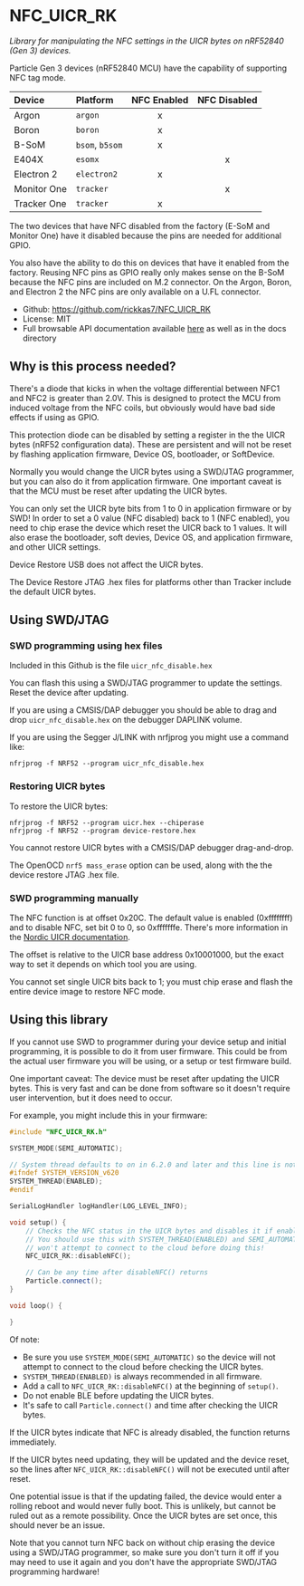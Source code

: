 # NFC_UICR_RK

*Library for manipulating the NFC settings in the UICR bytes on nRF52840 (Gen 3) devices.*

Particle Gen 3 devices (nRF52840 MCU) have the capability of supporting NFC tag mode.

| Device      | Platform        | NFC Enabled | NFC Disabled |
| :---------- | :-------------- | :---------: | :----------: |
| Argon       | `argon`         | x           |              |
| Boron       | `boron`         | x           |              |
| B-SoM       | `bsom`, `b5som` | x           |              |
| E404X       | `esomx`         |             | x            |
| Electron 2  | `electron2`     | x           |              |
| Monitor One | `tracker`       |             | x            |
| Tracker One | `tracker`       | x           |              |

The two devices that have NFC disabled from the factory (E-SoM and Monitor One) have it disabled because the pins are needed for additional GPIO. 

You also have the ability to do this on devices that have it enabled from the factory. Reusing NFC pins as GPIO really only makes sense on the B-SoM because the NFC pins are included on M.2 connector. On the Argon, Boron, and Electron 2 the NFC pins are only available on a U.FL connector. 

- Github: https://github.com/rickkas7/NFC_UICR_RK
- License: MIT
- Full browsable API documentation available [here](https://rickkas7.github.io/NFC_UICR_RK/index.html) as well as in the docs directory 

## Why is this process needed?

There's a diode that kicks in when the voltage differential between NFC1 and NFC2 is greater than 2.0V. This is designed to protect the MCU from induced voltage from the NFC coils, but obviously would have bad side effects if using as GPIO.

This protection diode can be disabled by setting a register in the the UICR bytes (nRF52 configuration data). These are  persistent and will not be reset by flashing application firmware, Device OS, bootloader, or SoftDevice.

Normally you would change the UICR bytes using a SWD/JTAG programmer, but you can also do it from application firmware. One important caveat is that the MCU must be reset after updating the UICR bytes.

You can only set the UICR byte bits from 1 to 0 in application firmware or by SWD! In order to 
set a 0 value (NFC disabled) back to 1 (NFC enabled), you need to chip erase the device which reset the UICR back to 1 values. It will also erase the bootloader, soft devies, Device OS, and application firmware, and other UICR settings.

Device Restore USB does not affect the UICR bytes.

The Device Restore JTAG .hex files for platforms other than Tracker include the default UICR bytes.

## Using SWD/JTAG

### SWD programming using hex files

Included in this Github is the file `uicr_nfc_disable.hex`

You can flash this using a SWD/JTAG programmer to update the settings. Reset the device after updating.

If you are using a CMSIS/DAP debugger you should be able to drag and drop `uicr_nfc_disable.hex` on the debugger DAPLINK volume.

If you are using the Segger J/LINK with nrfjprog you might use a command like:

```
nfrjprog -f NRF52 --program uicr_nfc_disable.hex
```

### Restoring UICR bytes

To restore the UICR bytes:

```
nfrjprog -f NRF52 --program uicr.hex --chiperase
nfrjprog -f NRF52 --program device-restore.hex
```

You cannot restore UICR bytes with a CMSIS/DAP debugger drag-and-drop. 

The OpenOCD `nrf5 mass_erase` option can be used, along with the the device restore JTAG .hex file.

### SWD programming manually

The NFC function is at offset 0x20C. The default value is enabled (0xffffffff) and to disable NFC, set bit 0 to 0, so 0xfffffffe. There's more information in the [Nordic UICR documentation](https://infocenter.nordicsemi.com/index.jsp?topic=%2Fcom.nordic.infocenter.nrf52832.ps.v1.1%2Fuicr.html). 

The offset is relative to the UICR base address 0x10001000, but the exact way to set it depends on which tool you are using. 

You cannot set single UICR bits back to 1; you must chip erase and flash the entire device image to restore NFC mode.

## Using this library

If you cannot use SWD to programmer during your device setup and initial programming, it is possible to do it from user firmware. This could be from the actual user firmware you will be using, or a setup or test firmware build.

One important caveat: The device must be reset after updating the UICR bytes. This is very fast and can be done from software so it doesn't require user intervention, but it does need to occur.

For example, you might include this in your firmware:

```cpp
#include "NFC_UICR_RK.h"

SYSTEM_MODE(SEMI_AUTOMATIC);

// System thread defaults to on in 6.2.0 and later and this line is not required
#ifndef SYSTEM_VERSION_v620
SYSTEM_THREAD(ENABLED);
#endif

SerialLogHandler logHandler(LOG_LEVEL_INFO);

void setup() {
    // Checks the NFC status in the UICR bytes and disables it if enabled.
    // You should use this with SYSTEM_THREAD(ENABLED) and SEMI_AUTOMATIC mode so the device
    // won't attempt to connect to the cloud before doing this!
    NFC_UICR_RK::disableNFC();

    // Can be any time after disableNFC() returns
    Particle.connect();
}

void loop() {

}
```

Of note:

- Be sure you use `SYSTEM_MODE(SEMI_AUTOMATIC)` so the device will not attempt to connect to the cloud before checking the UICR bytes.
- `SYSTEM_THREAD(ENABLED)` is always recommended in all firmware.
- Add a call to `NFC_UICR_RK::disableNFC()` at the beginning of `setup()`.
- Do not enable BLE before updating the UICR bytes.
- It's safe to call `Particle.connect()` and time after checking the UICR bytes.

If the UICR bytes indicate that NFC is already disabled, the function returns immediately.

If the UICR bytes need updating, they will be updated and the device reset, so the lines after `NFC_UICR_RK::disableNFC()` will not be executed until after reset.

One potential issue is that if the updating failed, the device would enter a rolling reboot and would never fully boot. This is unlikely, but cannot be ruled out as a remote possibility. Once the UICR bytes are set once, this should never be an issue.

Note that you cannot turn NFC back on without chip erasing the device using a SWD/JTAG programmer, so make sure you don't turn it off if you may need to use it again and you don't have the appropriate SWD/JTAG programming hardware!

